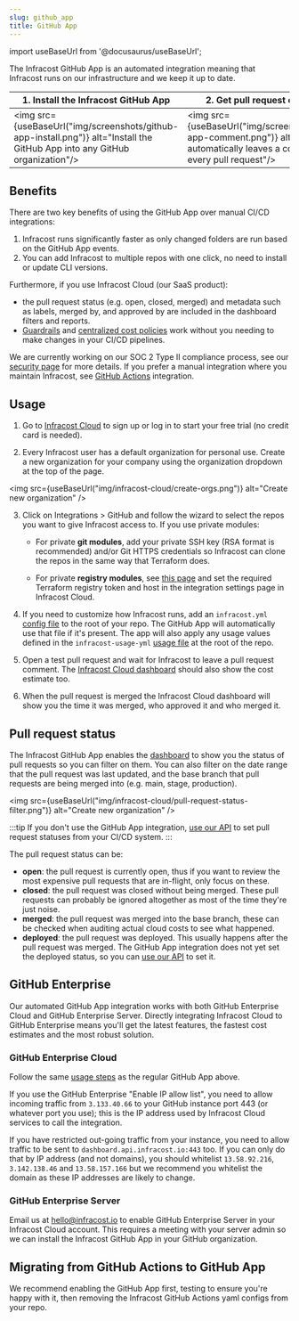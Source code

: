 ```yaml
---
slug: github_app
title: GitHub App
---
```


import useBaseUrl from '@docusaurus/useBaseUrl';

The Infracost GitHub App is an automated integration meaning that Infracost runs on our infrastructure and we keep it up to date.

| 1. Install the Infracost GitHub App | 2. Get pull request comments |
|--------------|-----------|
<img src={useBaseUrl("img/screenshots/github-app-install.png")} alt="Install the GitHub App into any GitHub organization"/> | <img src={useBaseUrl("img/screenshots/github-app-comment.png")} alt="Infracost automatically leaves a comment on every pull request"/>

## Benefits

There are two key benefits of using the GitHub App over manual CI/CD integrations:
1. Infracost runs significantly faster as only changed folders are run based on the GitHub App events.
2. You can add Infracost to multiple repos with one click, no need to install or update CLI versions.

Furthermore, if you use Infracost Cloud (our SaaS product):
- the pull request status (e.g. open, closed, merged) and metadata such as labels, merged by, and approved by are included in the dashboard filters and reports.
- [Guardrails](/docs/infracost_cloud/guardrails/) and [centralized cost policies](/docs/infracost_cloud/cost_policies/) work without you needing to make changes in your CI/CD pipelines.

We are currently working on our SOC 2 Type II compliance process, see our [security page](/security) for more details. If you prefer a manual integration where you maintain Infracost, see [GitHub Actions](https://github.com/infracost/actions/) integration.

## Usage

1. Go to [Infracost Cloud](https://dashboard.infracost.io) to sign up or log in to start your free trial (no credit card is needed).

2. Every Infracost user has a default organization for personal use. Create a new organization for your company using the organization dropdown at the top of the page.

  <img src={useBaseUrl("img/infracost-cloud/create-orgs.png")} alt="Create new organization" />

3. Click on Integrations > GitHub and follow the wizard to select the repos you want to give Infracost access to. If you use private modules:
    - For private **git modules**, add your private SSH key (RSA format is recommended) and/or Git HTTPS credentials so Infracost can clone the repos in the same way that Terraform does.

    - For private **registry modules**, see [this page](/docs/features/terraform_modules/#terraform-registry-modules) and set the required Terraform registry token and host in the integration settings page in Infracost Cloud.

4. If you need to customize how Infracost runs, add an `infracost.yml` [config file](/docs/features/config_file/) to the root of your repo. The GitHub App will automatically use that file if it's present. The app will also apply any usage values defined in the `infracost-usage-yml` [usage file](/docs/features/usage_based_resources/) at the root of the repo.

5. Open a test pull request and wait for Infracost to leave a pull request comment. The [Infracost Cloud dashboard](https://dashboard.infracost.io) should also show the cost estimate too.

6. When the pull request is merged the Infracost Cloud dashboard will show you the time it was merged, who approved it and who merged it.

## Pull request status

The Infracost GitHub App enables the [dashboard](https://dashboard.infracost.io/) to show you the status of pull requests so you can filter on them. You can also filter on the date range that the pull request was last updated, and the base branch that pull requests are being merged into (e.g. main, stage, production).

<img src={useBaseUrl("img/infracost-cloud/pull-request-status-filter.png")} alt="Create new organization" />

:::tip
If you don't use the GitHub App integration, [use our API](/docs/features/cli_commands/#pull-request-status) to set pull request statuses from your CI/CD system.
:::

The pull request status can be:
  - **open**: the pull request is currently open, thus if you want to review the most expensive pull requests that are in-flight, only focus on these.
  - **closed**: the pull request was closed without being merged. These pull requests can probably be ignored altogether as most of the time they're just noise.
  - **merged**: the pull request was merged into the base branch, these can be checked when auditing actual cloud costs to see what happened.
  - **deployed**: the pull request was deployed. This usually happens after the pull request was merged. The GitHub App integration does not yet set the deployed status, so you can [use our API](/docs/features/cli_commands/#pull-request-status) to set it.

## GitHub Enterprise

Our automated GitHub App integration works with both GitHub Enterprise Cloud and GitHub Enterprise Server. Directly integrating Infracost Cloud to GitHub Enterprise means you'll get the latest features, the fastest cost estimates and the most robust solution.

### GitHub Enterprise Cloud

Follow the same [usage steps](#usage) as the regular GitHub App above.

If you use the GitHub Enterprise "Enable IP allow list", you need to allow incoming traffic from `3.133.40.66` to your GitHub instance port 443 (or whatever port you use); this is the IP address used by Infracost Cloud services to call the integration.

If you have restricted out-going traffic from your instance, you need to allow traffic to be sent to `dashboard.api.infracost.io:443` too. If you can only do that by IP address (and not domains), you should whitelist `13.58.92.216`, `3.142.138.46` and `13.58.157.166` but we recommend you whitelist the domain as these IP addresses are likely to change.

### GitHub Enterprise Server

Email us at [hello@infracost.io](mailto:hello@infracost.io) to enable GitHub Enterprise Server in your Infracost Cloud account. This requires a meeting with your server admin so we can install the Infracost GitHub App in your GitHub organization.

## Migrating from GitHub Actions to GitHub App

We recommend enabling the GitHub App first, testing to ensure you're happy with it, then removing the Infracost GitHub Actions yaml configs from your repo.
